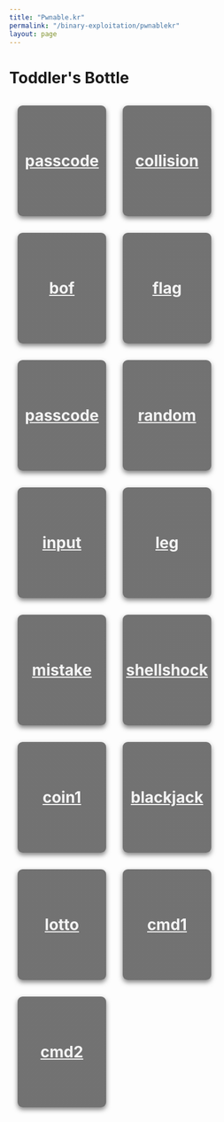 ```yaml
---
title: "Pwnable.kr"
permalink: "/binary-exploitation/pwnablekr"
layout: page
---
```


<style>
.row {
  display: flex;
  flex-wrap: wrap;
}

.container {
  width: 160px;
  height: 200px;
  background: linear-gradient(rgba(0,0,0,0.55), rgba(0,0,0,0.55)) , var(--image-url) center center;
  background-size: contain;
  margin: 15px;
  border-radius: 9px;
  box-shadow: 0 4px 8px 0 rgba(0,0,0,0.5);
}

.container:hover {
  box-shadow: 0 8px 16px 0 rgba(0,0,0,0.2);
}

.challenge {
  text-align: center;
  margin: 0;
  position: relative;
  top: 50%;
  left: 50%;
  -ms-transform: translate(-50%, -50%);
  transform: translate(-50%, -50%);
}

a {
  outline: none;
  color: #f3f3f3;
}

</style>

# Toddler's Bottle

<div class="row">
  
<a href="/binary-exploitation/pwnablekr/fd"><div class="container" style="--image-url: url('/assets/images/binary-exploitation/pwnable.kr/thumbnails/fd.png')"><h1 class="challenge">passcode</h1></div></a>

<a href="/binary-exploitation/pwnablekr/collision"><div class="container" style="--image-url: url('/assets/images/binary-exploitation/pwnable.kr/thumbnails/collision.png')"><h1 class="challenge">collision</h1></div></a>

<a href="/binary-exploitation/pwnablekr/bof"><div class="container" style="--image-url: url('/assets/images/binary-exploitation/pwnable.kr/thumbnails/bof.png')"><h1 class="challenge">bof</h1></div></a>

<a href="/binary-exploitation/pwnablekr/flag"><div class="container" style="--image-url: url('/assets/images/binary-exploitation/pwnable.kr/thumbnails/flag.png')"><h1 class="challenge">flag</h1></div></a>

<a href="/binary-exploitation/pwnablekr/passcode"><div class="container" style="--image-url: url('/assets/images/binary-exploitation/pwnable.kr/thumbnails/passcode.png')"><h1 class="challenge">passcode</h1></div></a>

<a href="/binary-exploitation/pwnablekr/random"><div class="container" style="--image-url: url('/assets/images/binary-exploitation/pwnable.kr/thumbnails/random.png')"><h1 class="challenge">random</h1></div></a>

<a href="/binary-exploitation/pwnablekr/input"><div class="container" style="--image-url: url('/assets/images/binary-exploitation/pwnable.kr/thumbnails/input.png')"><h1 class="challenge">input</h1></div></a>

<a href="/binary-exploitation/pwnablekr/leg"><div class="container" style="--image-url: url('/assets/images/binary-exploitation/pwnable.kr/thumbnails/leg.png')"><h1 class="challenge">leg</h1></div></a>

<a href="/binary-exploitation/pwnablekr/mistake"><div class="container" style="--image-url: url('/assets/images/binary-exploitation/pwnable.kr/thumbnails/mistake.png')"><h1 class="challenge">mistake</h1></div></a>

<a href="/binary-exploitation/pwnablekr/shellshock"><div class="container" style="--image-url: url('/assets/images/binary-exploitation/pwnable.kr/thumbnails/shellshock.png')"><h1 class="challenge">shellshock</h1></div></a>

<a href="/binary-exploitation/pwnablekr/coin1"><div class="container" style="--image-url: url('/assets/images/binary-exploitation/pwnable.kr/thumbnails/coin1.png')"><h1 class="challenge">coin1</h1></div></a>

<a href="/binary-exploitation/pwnablekr/blackjack"><div class="container" style="--image-url: url('/assets/images/binary-exploitation/pwnable.kr/thumbnails/blackjack.png')"><h1 class="challenge">blackjack</h1></div></a>

<a href="/binary-exploitation/pwnablekr/lotto"><div class="container" style="--image-url: url('/assets/images/binary-exploitation/pwnable.kr/thumbnails/lotto.png')"><h1 class="challenge">lotto</h1></div></a>

<a href="/binary-exploitation/pwnablekr/cmd1"><div class="container" style="--image-url: url('/assets/images/binary-exploitation/pwnable.kr/thumbnails/cmd1.png')"><h1 class="challenge">cmd1</h1></div></a>

<a href="/binary-exploitation/pwnablekr/cmd2"><div class="container" style="--image-url: url('/assets/images/binary-exploitation/pwnable.kr/thumbnails/cmd2.png')"><h1 class="challenge">cmd2</h1></div></a>

</div>